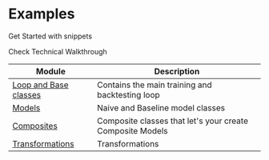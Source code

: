 # Examples

Get Started with snippets

Check Technical Walkthrough

| Module                                | Description                                               |
| ------------------------------------- | --------------------------------------------------------- |
| [Loop and Base classes](loop.md)      | Contains the main training and backtesting loop           |
| [Models](models.md)                   | Naive and Baseline model classes                          |
| [Composites](composites.md)           | Composite classes that let's your create Composite Models |
| [Transformations](transformations.md) | Transformations                                           |

